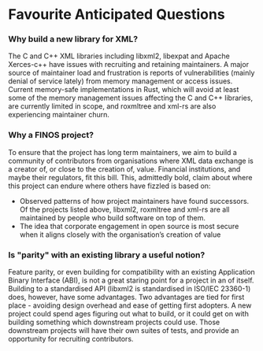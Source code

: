 # Favourite Anticipated Questions

### Why build a new library for XML?
The C and C++ XML libraries including libxml2, libexpat and Apache Xerces-c++ have issues with recruiting and retaining maintainers. A major source of maintainer load and frustration is reports of vulnerabilities (mainly denial of service lately) from memory management or access issues. Current memory-safe implementations in Rust, which will avoid at least some of the memory management issues affecting the C and C++ libraries, are currently limited in scope, and roxmltree and xml-rs are also experiencing maintainer churn.

### Why a FINOS project?
To ensure that the project has long term maintainers, we aim to build a community of contributors from organisations where XML data exchange is a creator of, or close to the creation of, value. Financial institutions, and maybe their regulators, fit this bill. This, admittedly bold, claim about where this project can endure where others have fizzled is based on:

- Observed patterns of how project maintainers have found successors. Of the projects listed above, libxml2, roxmltree and xml-rs are all maintained by people who build software on top of them.
- The idea that corporate engagement in open source is most secure when it aligns closely with the organisation’s creation of value

### Is "parity" with an existing library a useful notion?
Feature parity, or even building for compatibility with an existing Application Binary Interface (ABI), is not a great staring point for a project in an of itself. Building to a standardised API  (libxml2 is standardised in ISO/IEC 23360-1) does, however, have some advantages. Two advantages are tied for first place - avoiding design overhead and ease of getting first adopters. A new project could spend ages figuring out what to build, or it could get on with building something which downstream projects could use. Those downstream projects will have their own suites of tests, and provide an opportunity for recruiting contributors.
